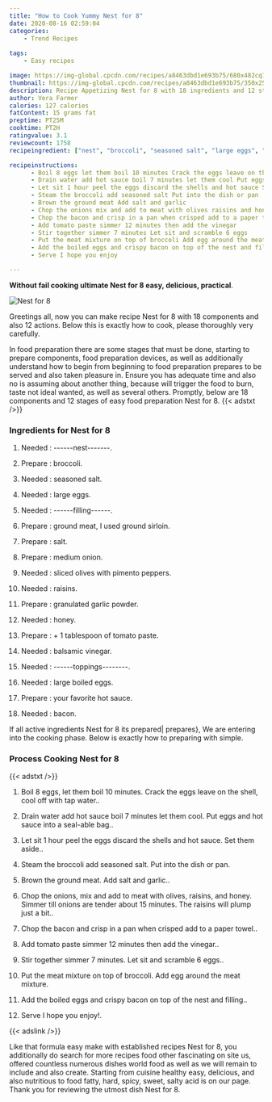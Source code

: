 ```yaml
---
title: "How to Cook Yummy Nest for 8"
date: 2020-08-16 02:59:04
categories:
    - Trend Recipes
    
tags:
    - Easy recipes

image: https://img-global.cpcdn.com/recipes/a8463dbd1e693b75/680x482cq70/nest-for-8-recipe-main-photo.jpg
thumbnail: https://img-global.cpcdn.com/recipes/a8463dbd1e693b75/350x250cq70/nest-for-8-recipe-main-photo.jpg
description: Recipe Appetizing Nest for 8 with 18 ingredients and 12 stages of easy cooking.
author: Vera Farmer
calories: 127 calories
fatContent: 15 grams fat
preptime: PT25M
cooktime: PT2H
ratingvalue: 3.1
reviewcount: 1758
recipeingredient: ["nest", "broccoli", "seasoned salt", "large eggs", "filling", "ground meat I used ground sirloin", "salt", "medium onion", "sliced olives with pimento peppers", "raisins", "granulated garlic powder", "honey", " 1 tablespoon of tomato paste", "balsamic vinegar", "toppings", "large boiled eggs", "your favorite hot sauce", "bacon"]

recipeinstructions: 
      - Boil 8 eggs let them boil 10 minutes Crack the eggs leave on the shell cool off with tap water 
      - Drain water add hot sauce boil 7 minutes let them cool Put eggs and hot sauce into a sealable bag 
      - Let sit 1 hour peel the eggs discard the shells and hot sauce Set them aside 
      - Steam the broccoli add seasoned salt Put into the dish or pan 
      - Brown the ground meat Add salt and garlic 
      - Chop the onions mix and add to meat with olives raisins and honey Simmer till onions are tender about 15 minutes The raisins will plump just a bit 
      - Chop the bacon and crisp in a pan when crisped add to a paper towel 
      - Add tomato paste simmer 12 minutes then add the vinegar 
      - Stir together simmer 7 minutes Let sit and scramble 6 eggs 
      - Put the meat mixture on top of broccoli Add egg around the meat mixture 
      - Add the boiled eggs and crispy bacon on top of the nest and filling 
      - Serve I hope you enjoy

---
```




**Without fail cooking ultimate Nest for 8 easy, delicious, practical**. 


![Nest for 8](https://img-global.cpcdn.com/recipes/a8463dbd1e693b75/680x482cq70/nest-for-8-recipe-main-photo.jpg "Nest for 8")




Greetings all, now you can make recipe Nest for 8 with 18 components and also 12 actions. Below this is exactly how to cook, please thoroughly very carefully.

In food preparation there are some stages that must be done, starting to prepare components, food preparation devices, as well as additionally understand how to begin from beginning to food preparation prepares to be served and also taken pleasure in. Ensure you has adequate time and also no is assuming about another thing, because will trigger the food to burn, taste not ideal wanted, as well as several others. Promptly, below are 18 components and 12 stages of easy food preparation Nest for 8.
{{< adstxt />}}

### Ingredients for Nest for 8


1. Needed  : ------nest-------.

1. Prepare  : broccoli.

1. Needed  : seasoned salt.

1. Needed  : large eggs.

1. Needed  : ------filling------.

1. Prepare  : ground meat, I used ground sirloin.

1. Prepare  : salt.

1. Prepare  : medium onion.

1. Needed  : sliced olives with pimento peppers.

1. Needed  : raisins.

1. Prepare  : granulated garlic powder.

1. Needed  : honey.

1. Prepare  : + 1 tablespoon of tomato paste.

1. Needed  : balsamic vinegar.

1. Needed  : ------toppings--------.

1. Needed  : large boiled eggs.

1. Prepare  : your favorite hot sauce.

1. Needed  : bacon.



If all active ingredients Nest for 8 its prepared| prepares}, We are entering into the cooking phase. Below is exactly how to preparing with simple.

### Process Cooking Nest for 8

{{< adstxt />}}


1. Boil 8 eggs, let them boil 10 minutes. Crack the eggs leave on the shell, cool off with tap water..



1. Drain water add hot sauce boil 7 minutes let them cool. Put eggs and hot sauce into a seal-able bag..



1. Let sit 1 hour peel the eggs discard the shells and hot sauce. Set them aside..



1. Steam the broccoli add seasoned salt. Put into the dish or pan.



1. Brown the ground meat. Add salt and garlic..



1. Chop the onions, mix and add to meat with olives, raisins, and honey. Simmer till onions are tender about 15 minutes. The raisins will plump just a bit..



1. Chop the bacon and crisp in a pan when crisped add to a paper towel..



1. Add tomato paste simmer 12 minutes then add the vinegar..



1. Stir together simmer 7 minutes. Let sit and scramble 6 eggs..



1. Put the meat mixture on top of broccoli. Add egg around the meat mixture.



1. Add the boiled eggs and crispy bacon on top of the nest and filling..



1. Serve I hope you enjoy!.





{{< adslink />}}

Like that formula easy make with established recipes Nest for 8, you additionally do search for more recipes food other fascinating on site us, offered countless numerous dishes world food as well as we will remain to include and also create. Starting from cuisine healthy easy, delicious, and also nutritious to food fatty, hard, spicy, sweet, salty acid is on our page. Thank you for reviewing the utmost dish Nest for 8.
